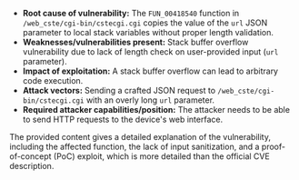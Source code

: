 - **Root cause of vulnerability:** The `FUN_00418540` function in `/web_cste/cgi-bin/cstecgi.cgi` copies the value of the `url` JSON parameter to local stack variables without proper length validation.
- **Weaknesses/vulnerabilities present:** Stack buffer overflow vulnerability due to lack of length check on user-provided input (`url` parameter).
- **Impact of exploitation:** A stack buffer overflow can lead to arbitrary code execution.
- **Attack vectors:** Sending a crafted JSON request to `/web_cste/cgi-bin/cstecgi.cgi` with an overly long `url` parameter.
- **Required attacker capabilities/position:** The attacker needs to be able to send HTTP requests to the device's web interface.

The provided content gives a detailed explanation of the vulnerability, including the affected function, the lack of input sanitization, and a proof-of-concept (PoC) exploit, which is more detailed than the official CVE description.
